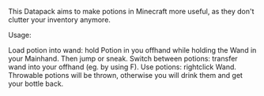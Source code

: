 This Datapack aims to make potions in Minecraft more useful, as they don't clutter your inventory anymore.

Usage:

Load potion into wand: hold Potion in you offhand while holding the Wand in your Mainhand. Then jump or sneak.
Switch between potions: transfer wand into your offhand (eg. by using F).
Use potions: rightclick Wand. Throwable potions will be thrown, otherwise you will drink them and get your bottle back.

